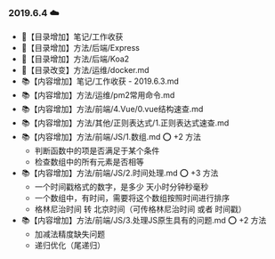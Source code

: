 ### 2019.6.4 ☁️

- 🚪【目录增加】笔记/工作收获
- 🚪【目录增加】方法/后端/Express
- 🚪【目录增加】方法/后端/Koa2
- 🚪【目录改变】方法/运维/docker.md
- 📚【内容增加】笔记/工作收获 - 2019.6.3.md
- 📚【内容增加】方法/运维/pm2常用命令.md
- 📚【内容增加】方法/前端/4.Vue/0.vue结构速查.md
- 📚【内容增加】方法/其他/正则表达式/1.正则表达式速查.md
- 📚【内容增加】方法/前端/JS/1.数组.md  ⭕  +2 方法
  - 判断函数中的项是否满足于某个条件
  - 检查数组中的所有元素是否相等
- 📚【内容增加】方法/前端/JS/2.时间处理.md  ⭕  +3 方法
  - 一个时间戳格式的数字，是多少 天小时分钟秒毫秒
  - 一个数组中，有时间，需要将这个数组按照时间进行排序
  - 格林尼治时间 转 北京时间（可传格林尼治时间 或者 时间戳）
- 📚【内容增加】方法/前端/JS/3.处理JS原生具有的问题.md  ⭕  +2 方法
  - 加减法精度缺失问题
  - 递归优化（尾递归）